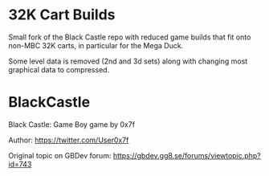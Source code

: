 # 32K Cart Builds
Small fork of the Black Castle repo with reduced game builds that fit onto non-MBC 32K carts, in particular for the Mega Duck.

Some level data is removed (2nd and 3d sets) along with changing most graphical data to compressed.

# BlackCastle
Black Castle: Game Boy game by 0x7f

Author: https://twitter.com/User0x7f

Original topic on GBDev forum: https://gbdev.gg8.se/forums/viewtopic.php?id=743
